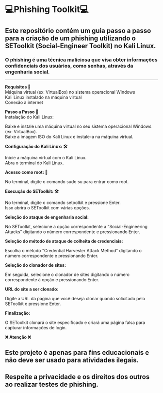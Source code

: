 # 💻Phishing Toolkit💻 #
## Este repositório contém um guia passo a passo para a criação de um phishing utilizando o SEToolkit (Social-Engineer Toolkit) no Kali Linux. ##
### O phishing é uma técnica maliciosa que visa obter informações confidenciais dos usuários, como senhas, através da engenharia social. ###
--------------------------------------------------------------------------------------------------------------------------------------------------

**Requisitos 🤖**  
Máquina virtual (ex: VirtualBox) no sistema operacional Windows  
Kali Linux instalado na máquina virtual  
Conexão à internet  

**Passo a Passo 👣**  
Instalação do Kali Linux:

Baixe e instale uma máquina virtual no seu sistema operacional Windows (ex: VirtualBox).  
Baixe a imagem ISO do Kali Linux e instale-a na máquina virtual.  

**Configuração do Kali Linux: 🛠**

Inicie a máquina virtual com o Kali Linux.  
Abra o terminal do Kali Linux.  

**Acesso como root: 🔐**

No terminal, digite o comando sudo su para entrar como root.  

**Execução do SEToolkit: 🛠**

No terminal, digite o comando setoolkit e pressione Enter.  
Isso abrirá o SEToolkit com várias opções.  

**Seleção do ataque de engenharia social:**  

No SEToolkit, selecione a opção correspondente a "Social-Engineering Attacks" digitando o número correspondente e pressionando Enter.  

**Seleção do método de ataque de colheita de credenciais:**  

Escolha o método "Credential Harvester Attack Method" digitando o número correspondente e pressionando Enter.  

**Seleção do clonador de sites:**

Em seguida, selecione o clonador de sites digitando o número correspondente à opção e pressionando Enter.  

**URL do site a ser clonado:**

Digite a URL da página que você deseja clonar quando solicitado pelo SEToolkit e pressione Enter.  

**Finalização:**

O SEToolkit clonará o site especificado e criará uma página falsa para capturar informações de login.  

**❌ Atenção ❌**

## Este projeto é apenas para fins educacionais e não deve ser usado para atividades ilegais. ##
## Respeite a privacidade e os direitos dos outros ao realizar testes de phishing. ##
